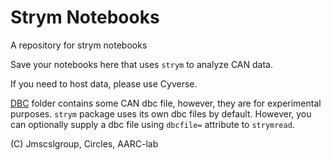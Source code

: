 # Strym Notebooks
A repository for strym notebooks

Save your notebooks here that uses `strym` to analyze CAN data. 

If you need to host data, please use Cyverse.

[DBC](https://github.com/jmscslgroup/strym_notebooks/tree/master/DBC) folder contains some CAN dbc file, however, they are for experimental purposes.
`strym` package uses its own dbc files by default. However, you can optionally supply a dbc file using `dbcfile=` attribute to `strymread`.

(C) Jmscslgroup, Circles, AARC-lab
